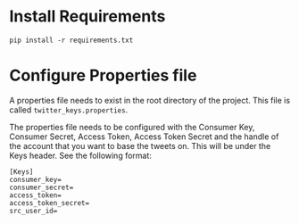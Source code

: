 
# Install Requirements

```
pip install -r requirements.txt
```

# Configure Properties file

A properties file needs to exist in the root directory of the project. This file is called ``twitter_keys.properties``.

The properties file needs to be configured with the Consumer Key, Consumer Secret, Access Token, Access Token Secret and the handle of the account that you want to base the tweets on. This will be under the Keys header. See the following format:
```
[Keys]
consumer_key=
consumer_secret=
access_token=
access_token_secret=
src_user_id=
```
